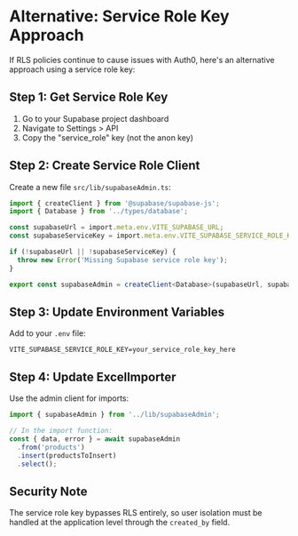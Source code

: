 # Alternative: Service Role Key Approach

If RLS policies continue to cause issues with Auth0, here's an alternative approach using a service role key:

## Step 1: Get Service Role Key
1. Go to your Supabase project dashboard
2. Navigate to Settings > API
3. Copy the "service_role" key (not the anon key)

## Step 2: Create Service Role Client
Create a new file `src/lib/supabaseAdmin.ts`:

```typescript
import { createClient } from '@supabase/supabase-js';
import { Database } from '../types/database';

const supabaseUrl = import.meta.env.VITE_SUPABASE_URL;
const supabaseServiceKey = import.meta.env.VITE_SUPABASE_SERVICE_ROLE_KEY;

if (!supabaseUrl || !supabaseServiceKey) {
  throw new Error('Missing Supabase service role key');
}

export const supabaseAdmin = createClient<Database>(supabaseUrl, supabaseServiceKey);
```

## Step 3: Update Environment Variables
Add to your `.env` file:
```
VITE_SUPABASE_SERVICE_ROLE_KEY=your_service_role_key_here
```

## Step 4: Update ExcelImporter
Use the admin client for imports:

```typescript
import { supabaseAdmin } from '../lib/supabaseAdmin';

// In the import function:
const { data, error } = await supabaseAdmin
  .from('products')
  .insert(productsToInsert)
  .select();
```

## Security Note
The service role key bypasses RLS entirely, so user isolation must be handled at the application level through the `created_by` field. 